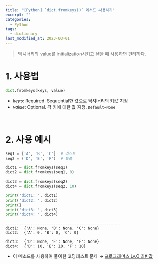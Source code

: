 ```yaml
---
title: "[Python] `dict.fromkeys()` 메서드 사용하기"
excerpt: ""
categories:
  - Python
tags:
  - dictionary
last_modified_at: 2023-03-01
---
```


> 딕셔너리의 value를 initialization시키고 싶을 때 사용하면 편리하다.

# 1. 사용법

```python
dict.fromkeys(keys, value)
```

+ *keys*: Required. Sequential한 값으로 딕셔너리의 키값 지정
+ *value*: Optional. 각 키에 대한 값 지정. `Default=None`

<br>

# 2. 사용 예시

```python
seq1 = ['A', 'B', 'C']  # 리스트
seq2 = ('D', 'E', 'F')  # 튜플

dict1 = dict.fromkeys(seq1)
dict2 = dict.fromkeys(seq1, 0)

dict3 = dict.fromkeys(seq2)
dict4 = dict.fromkeys(seq2, 10)

print('dict1: ', dict1)
print('dict2: ', dict2)
print()
print('dict3: ', dict3)
print('dict4: ', dict4)
```
```
--------------------------------------------------
dict1:  {'A': None, 'B': None, 'C': None}
dict2:  {'A': 0, 'B': 0, 'C': 0}

dict3:  {'D': None, 'E': None, 'F': None}
dict4:  {'D': 10, 'E': 10, 'F': 10}
```

+ 이 메소드를 사용하여 풀이한 코딩테스트 문제 → [프로그래머스 Lv.0 최빈값](https://school.programmers.co.kr/learn/courses/30/lessons/120812)

